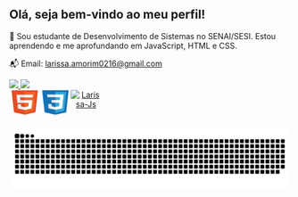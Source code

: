  ## Olá, seja bem-vindo ao meu perfil!


🔭 Sou estudante de Desenvolvimento de Sistemas no SENAI/SESI. Estou aprendendo e me aprofundando em JavaScript, HTML e CSS.

📬 Email: larissa.amorim0216@gmail.com

<div>
  <a href="https://github.com/Lari0216">
    <img height="180em" src="https://github-readme-stats.vercel.app/api?username=lari0216&show_icons=true&theme=dracula&include_all_commits=true&count_private=true" />
  <a href="https://github.com/Lai0216">
    <img height="180em" src="https://github-readme-stats.vercel.app/api/top-langs/?username=lari0216&layout=compact&langs_count=16&theme=dracula"/>
</div>

<div style="display: flex;" align="center"><br>
  <img align="center" alt="Larissa-HTML" height="45" width="55" src="https://raw.githubusercontent.com/devicons/devicon/master/icons/html5/html5-original.svg">
  <img align="center" alt="Larissa-CSS" height="45" width="55" src="https://raw.githubusercontent.com/devicons/devicon/master/icons/css3/css3-original.svg">
  <img align="center" alt="Larissa-Js" height="55" width="55" src="https://static.vecteezy.com/system/resources/previews/027/127/463/non_2x/javascript-logo-javascript-icon-transparent-free-png.png">
</div>

![snake gif](https://github.com/Platane/snk/raw/output/github-contribution-grid-snake.svg)
